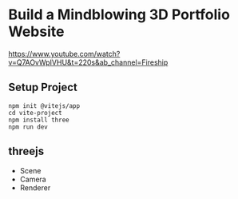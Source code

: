 # Build a Mindblowing 3D Portfolio Website

https://www.youtube.com/watch?v=Q7AOvWpIVHU&t=220s&ab_channel=Fireship



## Setup Project

```
npm init @vitejs/app
cd vite-project
npm install three
npm run dev
```



## threejs

- Scene
- Camera
- Renderer